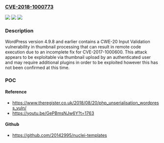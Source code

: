 ### [CVE-2018-1000773](https://cve.mitre.org/cgi-bin/cvename.cgi?name=CVE-2018-1000773)
![](https://img.shields.io/static/v1?label=Product&message=n%2Fa&color=blue)
![](https://img.shields.io/static/v1?label=Version&message=n%2Fa%20&color=brightgreen)
![](https://img.shields.io/static/v1?label=Vulnerability&message=n%2Fa&color=brightgreen)

### Description

WordPress version 4.9.8 and earlier contains a CWE-20 Input Validation vulnerability in thumbnail processing that can result in remote code execution due to an incomplete fix for CVE-2017-1000600. This attack appears to be exploitable via thumbnail upload by an authenticated user and may require additional plugins in order to be exploited however this has not been confirmed at this time.

### POC

#### Reference
- https://www.theregister.co.uk/2018/08/20/php_unserialisation_wordpress_vuln/
- https://youtu.be/GePBmsNJw6Y?t=1763

#### Github
- https://github.com/20142995/nuclei-templates

